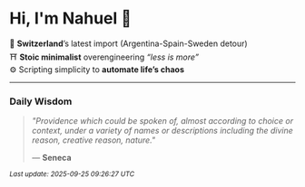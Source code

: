 # Hi, I'm Nahuel :tiger:

📍 **Switzerland**’s latest import (Argentina-Spain-Sweden detour)  
⛩️ **Stoic minimalist** overengineering *“less is more”*  
⚙️ Scripting simplicity to **automate life’s chaos**

---

### Daily Wisdom
> _"Providence which could be spoken of, almost according to choice or context, under a variety of names or descriptions including the divine reason, creative reason, nature."_  
>
> — **Seneca**

<sub>*Last update: 2025-09-25 09:26:27 UTC*</sub>

